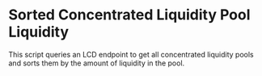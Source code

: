 # Sorted Concentrated Liquidity Pool Liquidity

This script queries an LCD endpoint to get all concentrated liquidity pools
and sorts them by the amount of liquidity in the pool.
